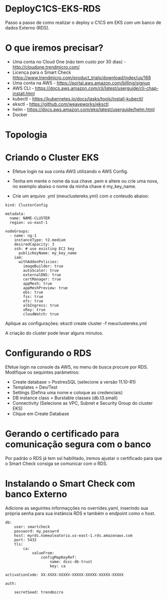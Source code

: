 # DeployC1CS-EKS-RDS
Passo a passo de como realizar o deploy o C1CS em EKS com um banco de dados Externo (RDS).

# O que iremos precisar?

* Uma conta no Cloud One (não tem custo por 30 dias) - http://cloudone.trendmicro.com/
* Licença para o Smart Check https://www.trendmicro.com/product_trials/download/index/us/168
* Uma conta na AWS - https://portal.aws.amazon.com/billing/signup
* AWS CLI - https://docs.aws.amazon.com/cli/latest/userguide/cli-chap-install.html
* kubectl - https://kubernetes.io/docs/tasks/tools/install-kubectl/
* eksctl - https://github.com/weaveworks/eksctl
* helm - https://docs.aws.amazon.com/eks/latest/userguide/helm.html
* Docker

# Topologia

# Criando o Cluster EKS

* Efetue login na sua conta AWS utilizando o AWS Config.
* Tenha em mente o nome da sua chave .pem e altere ou crie uma nova, no exemplo abaixo o nome da minha chave é my_key_name.

* Crie um arquivo .yml (meuclustereks.yml) com o conteudo abaixo:

```
kind: ClusterConfig

metadata:
  name: NAME-CLUSTER
  region: us-east-1

nodeGroups:
  - name: ng-1
    instanceType: t2.medium
    desiredCapacity: 3
    ssh: # use existing EC2 key
      publicKeyName: my_key_name
    iam:
      withAddonPolicies:
        imageBuilder: true
        autoScaler: true
        externalDNS: true
        certManager: true
        appMesh: true
        appMeshPreview: true
        ebs: true
        fsx: true
        efs: true
        albIngress: true
        xRay: true
        cloudWatch: true
 ```
Aplique as configurações: eksctl create cluster -f meuclustereks.yml

A criação do cluster pode levar alguns minutos.

# Configurando o RDS

Efetue login na console da AWS, no menu de busca procure por RDS. Modifique os sequintes parâmetros:

* Create database > PostresSQL (selecione a versão 11.10-R1)
* Templates > Dev/Test
* Settings (Defina uma nome e coloque as credenciais)
* DB instance class > Burstable classes (db.t3.small)
* Connectivity (Selecione as VPC, Subnet e Security Group do cluster EKS)
* Clique em Create Database


# Gerando o certificado para comunicação segura com o banco

Por padrão o RDS já tem ssl habilitado, iremos ajustar o certificado para que o Smart Check consiga se comunicar com o RDS.

# Instalando o Smart Check com banco Externo

Adicione as seguintes informaçções no overrides.yaml, inserindo sua própria senha para sua instância RDS e também o endpoint como o host.

```
db:
    user: smartcheck
    password: my_passwrd
    host: myrds.nomealeatorio.us-east-1.rds.amazonaws.com
    port: 5432
    tls:
        ca:
            valueFrom:
                configMapKeyRef:
                    name: dssc-db-trust
                    key: ca

activationCode: XX-XXXX-XXXXV-XXXXX-XXXXX-XXXXX-XXXXX

auth:

    secretSeed: trendmicro
```
